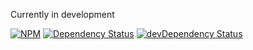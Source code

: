 Currently in development

[![NPM](https://nodei.co/npm/studio.png?downloads=true&downloadRank=true&stars=true)](https://nodei.co/npm/studio/)
[![Dependency Status](https://david-dm.org/onstagejs/studio.svg)](https://david-dm.org/onstagejs/studio)
[![devDependency Status](https://david-dm.org/onstagejs/studio/dev-status.svg)](https://david-dm.org/onstagejs/studio#info=devDependencies)
